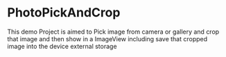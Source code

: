 # PhotoPickAndCrop
This demo Project is aimed to Pick image from camera or gallery and crop that image and then show in a ImageView including save that cropped image into the device external storage
